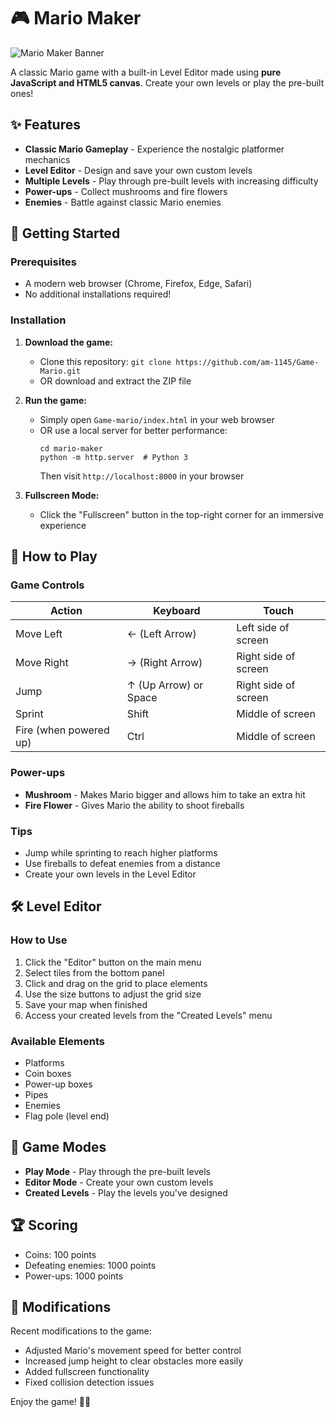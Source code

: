# 🎮 Mario Maker

![Mario Maker Banner](mario-maker/images/mario-sprites.png)

A classic Mario game with a built-in Level Editor made using **pure JavaScript and HTML5 canvas**. Create your own levels or play the pre-built ones!

## ✨ Features

- **Classic Mario Gameplay** - Experience the nostalgic platformer mechanics
- **Level Editor** - Design and save your own custom levels
- **Multiple Levels** - Play through pre-built levels with increasing difficulty
- **Power-ups** - Collect mushrooms and fire flowers
- **Enemies** - Battle against classic Mario enemies

## 🚀 Getting Started

### Prerequisites

- A modern web browser (Chrome, Firefox, Edge, Safari)
- No additional installations required!

### Installation

1. **Download the game:**

   - Clone this repository: `git clone https://github.com/am-1145/Game-Mario.git`
   - OR download and extract the ZIP file

2. **Run the game:**

   - Simply open `Game-mario/index.html` in your web browser
   - OR use a local server for better performance:
     ```
     cd mario-maker
     python -m http.server  # Python 3
     ```
     Then visit `http://localhost:8000` in your browser

3. **Fullscreen Mode:**
   - Click the "Fullscreen" button in the top-right corner for an immersive experience

## 🎯 How to Play

### Game Controls

| Action                 | Keyboard              | Touch                |
| ---------------------- | --------------------- | -------------------- |
| Move Left              | ← (Left Arrow)        | Left side of screen  |
| Move Right             | → (Right Arrow)       | Right side of screen |
| Jump                   | ↑ (Up Arrow) or Space | Right side of screen |
| Sprint                 | Shift                 | Middle of screen     |
| Fire (when powered up) | Ctrl                  | Middle of screen     |

### Power-ups

- **Mushroom** - Makes Mario bigger and allows him to take an extra hit
- **Fire Flower** - Gives Mario the ability to shoot fireballs

### Tips

- Jump while sprinting to reach higher platforms
- Use fireballs to defeat enemies from a distance
- Create your own levels in the Level Editor

## 🛠️ Level Editor

### How to Use

1. Click the "Editor" button on the main menu
2. Select tiles from the bottom panel
3. Click and drag on the grid to place elements
4. Use the size buttons to adjust the grid size
5. Save your map when finished
6. Access your created levels from the "Created Levels" menu

### Available Elements

- Platforms
- Coin boxes
- Power-up boxes
- Pipes
- Enemies
- Flag pole (level end)

## 🔄 Game Modes

- **Play Mode** - Play through the pre-built levels
- **Editor Mode** - Create your own custom levels
- **Created Levels** - Play the levels you've designed

## 🏆 Scoring

- Coins: 100 points
- Defeating enemies: 1000 points
- Power-ups: 1000 points

## 🔧 Modifications

Recent modifications to the game:

- Adjusted Mario's movement speed for better control
- Increased jump height to clear obstacles more easily
- Added fullscreen functionality
- Fixed collision detection issues

Enjoy the game! 🍄👾
